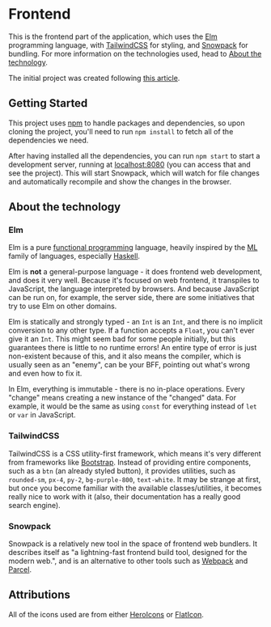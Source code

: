 # Frontend

This is the frontend part of the application, which uses the [Elm](https://elm-lang.org) programming language, with [TailwindCSS](https://tailwindcss.com) for styling, and [Snowpack](https://www.snowpack.dev/) for bundling. For more information on the technologies used, head to [About the technology](<##About\ the\ technology>).

The initial project was created following [this article](https://dev.to/mickeyvip/creating-an-elm-project-with-snowpack-1c1b).

## Getting Started

This project uses [npm](https://www.npmjs.com/) to handle packages and dependencies, so upon cloning the project, you'll need to run `npm install` to fetch all of the dependencies we need.

After having installed all the dependencies, you can run `npm start` to start a development server, running at [localhost:8080](localhost:8080) (you can access that and see the project). This will start Snowpack, which will watch for file changes and automatically recompile and show the changes in the browser.

## About the technology

### Elm

Elm is a pure [functional programming](https://en.wikipedia.org/wiki/Functional_programming) language, heavily inspired by the [ML](<https://en.wikipedia.org/wiki/ML_(programming_language)>) family of languages, especially [Haskell](https://www.haskell.org/).

Elm is **not** a general-purpose language - it does frontend web development, and does it very well. Because it's focused on web frontend, it transpiles to JavaScript, the language interpreted by browsers. And because JavaScript can be run on, for example, the server side, there are some initiatives that try to use Elm on other domains.

Elm is statically and strongly typed - an `Int` is an `Int`, and there is no implicit conversion to any other type. If a function accepts a `Float`, you can't ever give it an `Int`. This might seem bad for some people initially, but this guarantees there is little to no runtime errors! An entire type of error is just non-existent because of this, and it also means the compiler, which is usually seen as an "enemy", can be your BFF, pointing out what's wrong and even how to fix it.

In Elm, everything is immutable - there is no in-place operations. Every "change" means creating a new instance of the "changed" data. For example, it would be the same as using `const` for everything instead of `let` or `var` in JavaScript.

### TailwindCSS

TailwindCSS is a CSS utility-first framework, which means it's very different from frameworks like [Bootstrap](https://getbootstrap.com/). Instead of providing entire components, such as a `btn` (an already styled button), it provides utilities, such as `rounded-sm`, `px-4`, `py-2`, `bg-purple-800`, `text-white`. It may be strange at first, but once you become familiar with the available classes/utilities, it becomes really nice to work with it (also, their documentation has a really good search engine).

### Snowpack

Snowpack is a relatively new tool in the space of frontend web bundlers. It describes itself as "a lightning-fast frontend build tool, designed for the modern web.", and is an alternative to other tools such as [Webpack](https://webpack.js.org/) and [Parcel](https://parceljs.org/).

## Attributions

All of the icons used are from either [HeroIcons](https://heroicons.com/) or [FlatIcon](https://www.flaticon.com).
